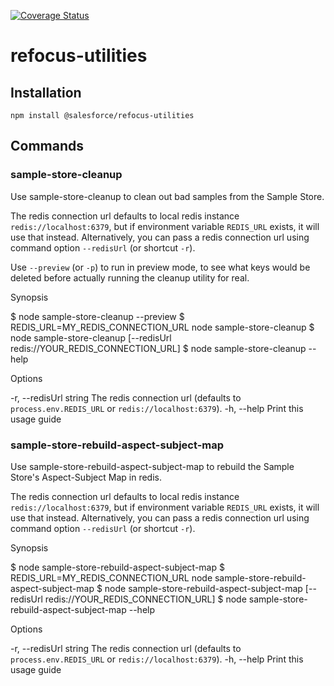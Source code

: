 [![Coverage Status](https://coveralls.io/repos/github/salesforce/refocus-utilities/badge.svg?branch=master)](https://coveralls.io/github/salesforce/refocus-utilities?branch=master)

# refocus-utilities

## Installation

`npm install @salesforce/refocus-utilities`

## Commands

### sample-store-cleanup

Use sample-store-cleanup to clean out bad samples from the Sample Store.

The redis connection url defaults to local redis instance
`redis://localhost:6379`, but if environment variable `REDIS_URL` exists, it
will use that instead. Alternatively, you can pass a redis connection url using
command option `--redisUrl` (or shortcut `-r`).

Use `--preview` (or `-p`) to run in preview mode, to see what keys would be deleted before actually running the cleanup utility for real.

Synopsis

  $ node sample-store-cleanup --preview
  $ REDIS_URL=MY_REDIS_CONNECTION_URL node sample-store-cleanup
  $ node sample-store-cleanup [--redisUrl redis://YOUR_REDIS_CONNECTION_URL]
  $ node sample-store-cleanup --help

Options

  -r, --redisUrl string   The redis connection url (defaults to `process.env.REDIS_URL` or `redis://localhost:6379`).
  -h, --help              Print this usage guide

### sample-store-rebuild-aspect-subject-map

Use sample-store-rebuild-aspect-subject-map to rebuild the Sample Store's
Aspect-Subject Map in redis.

The redis connection url defaults to local redis instance
`redis://localhost:6379`, but if environment variable `REDIS_URL` exists, it
will use that instead. Alternatively, you can pass a redis connection url using
command option `--redisUrl` (or shortcut `-r`).

Synopsis

  $ node sample-store-rebuild-aspect-subject-map
  $ REDIS_URL=MY_REDIS_CONNECTION_URL node sample-store-rebuild-aspect-subject-map
  $ node sample-store-rebuild-aspect-subject-map [--redisUrl redis://YOUR_REDIS_CONNECTION_URL]
  $ node sample-store-rebuild-aspect-subject-map --help

Options

  -r, --redisUrl string   The redis connection url (defaults to `process.env.REDIS_URL` or `redis://localhost:6379`).
  -h, --help              Print this usage guide
  
